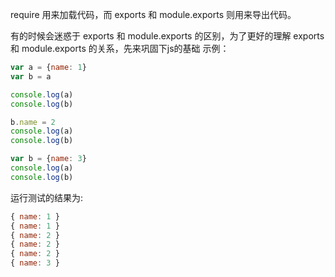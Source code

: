 
require 用来加载代码，而 exports 和 module.exports 则用来导出代码。

有的时候会迷惑于 exports 和 module.exports 的区别，为了更好的理解 exports 和 module.exports 的关系，先来巩固下js的基础 示例：

```javascript
var a = {name: 1}
var b = a

console.log(a)
console.log(b)

b.name = 2
console.log(a)
console.log(b)

var b = {name: 3}
console.log(a)
console.log(b)
```

运行测试的结果为:

```javascript
{ name: 1 }
{ name: 1 }
{ name: 2 }
{ name: 2 }
{ name: 2 }
{ name: 3 }
```
